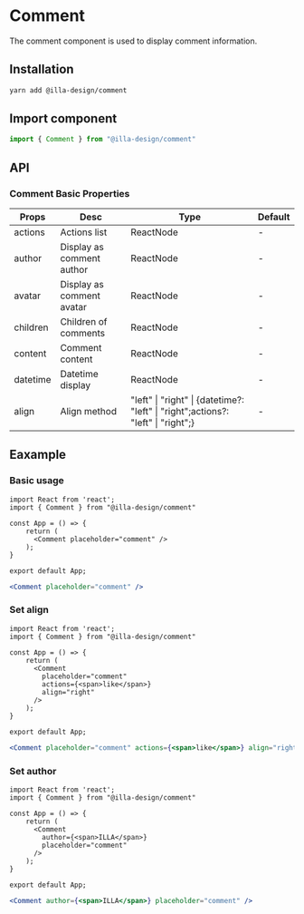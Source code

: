 # Comment

The comment component is used to display comment information.

## Installation

```bash
yarn add @illa-design/comment
```

## Import component

```jsx
import { Comment } from "@illa-design/comment"
```

## API

### Comment Basic Properties

| Props    | Desc                      | Type                                                                             | Default |
| -------- | ------------------------- | -------------------------------------------------------------------------------- | ------- |
| actions  | Actions list              | ReactNode                                                                        | -       |
| author   | Display as comment author | ReactNode                                                                        | -       |
| avatar   | Display as comment avatar | ReactNode                                                                        | -       |
| children | Children of comments      | ReactNode                                                                        | -       |
| content  | Comment content           | ReactNode                                                                        | -       |
| datetime | Datetime display          | ReactNode                                                                        | -       |
| align    | Align method              | "left" \| "right" \| {datetime?: "left" \| "right";actions?: "left" \| "right";} | -       |

## Eaxample

### Basic usage

```SnackPlayer dependencies=@illa-design/comment
import React from 'react';
import { Comment } from "@illa-design/comment"

const App = () => {
    return (
      <Comment placeholder="comment" />
    );
}

export default App;

```

```jsx
<Comment placeholder="comment" />
```

### Set align

```SnackPlayer dependencies=@illa-design/comment
import React from 'react';
import { Comment } from "@illa-design/comment"

const App = () => {
    return (
      <Comment
        placeholder="comment"
        actions={<span>like</span>}
        align="right"
      />
    );
}

export default App;

```

```jsx
<Comment placeholder="comment" actions={<span>like</span>} align="right" />
```

### Set author

```SnackPlayer dependencies=@illa-design/comment
import React from 'react';
import { Comment } from "@illa-design/comment"

const App = () => {
    return (
      <Comment
        author={<span>ILLA</span>}
        placeholder="comment"
      />
    );
}

export default App;

```

```jsx
<Comment author={<span>ILLA</span>} placeholder="comment" />
```
